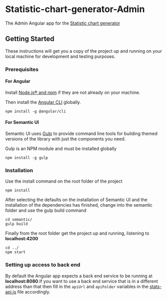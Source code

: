 # Statistic-chart-generator-Admin
The Admin Angular app for the [Statistic chart generator](https://github.com/madgeek-arc/Statistic-chart-generator)

## Getting Started
These instructions will get you a copy of the project up and running on your local machine for development and testing purposes.

### Prerequisites
#### For Angular
Install [Node.js® and npm](https://nodejs.org/en/download/) if they are not already on your machine.

Then install the [Angular CLI](https://github.com/angular/angular-cli) globally.

`npm install -g @angular/cli`

#### For Semantic UI
Semantic UI uses [Gulp](https://gulpjs.com/) to provide command line tools for building themed versions of the library with just the components you need.

Gulp is an NPM module and must be installed globally

`npm install -g gulp`

### Installation

Use the install command on the root folder of the project 

`npm install`

After selecting the defaults on the installation of Semantic UI and the installation of the dependencies has finished, change into the semantic folder and use the gulp build command

```
cd semantic/
gulp build
```

Finally from the root folder get the project up and running, listening to **localhost:4200**

```
cd ../
npm start
```
### Setting up access to back end

By default the Angular app expects a back end service to be running at **localhost:8080**.If you want to use a back end service that is in a different address than that then fill in the `apiUrl` and `apiFolder` variables in the [stats-api.js](src/stats-api.js) file accordingly.
